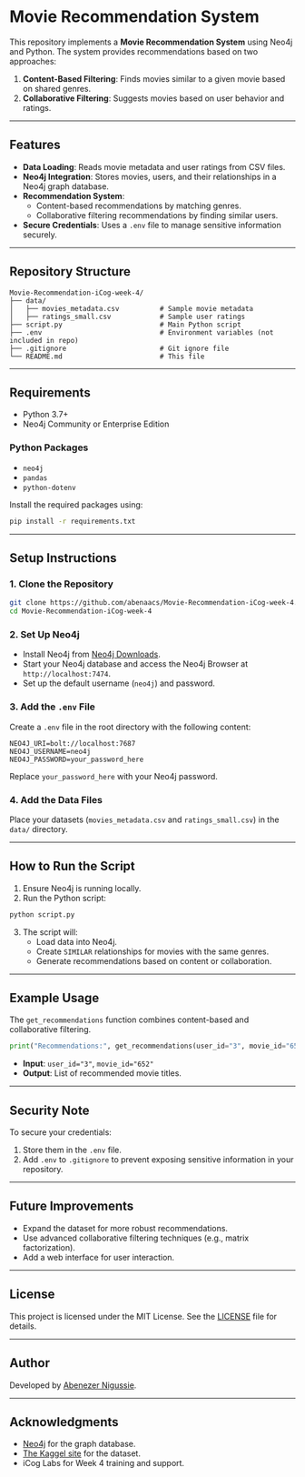 # Movie Recommendation System

This repository implements a **Movie Recommendation System** using Neo4j and Python. The system provides recommendations based on two approaches:

1. **Content-Based Filtering**: Finds movies similar to a given movie based on shared genres.
2. **Collaborative Filtering**: Suggests movies based on user behavior and ratings.

---

## Features

- **Data Loading**: Reads movie metadata and user ratings from CSV files.
- **Neo4j Integration**: Stores movies, users, and their relationships in a Neo4j graph database.
- **Recommendation System**:
  - Content-based recommendations by matching genres.
  - Collaborative filtering recommendations by finding similar users.
- **Secure Credentials**: Uses a `.env` file to manage sensitive information securely.

---

## Repository Structure

```plaintext
Movie-Recommendation-iCog-week-4/
├── data/
│   ├── movies_metadata.csv          # Sample movie metadata
│   ├── ratings_small.csv            # Sample user ratings
├── script.py                        # Main Python script
├── .env                             # Environment variables (not included in repo)
├── .gitignore                       # Git ignore file
└── README.md                        # This file
```

---

## Requirements

- Python 3.7+
- Neo4j Community or Enterprise Edition

### Python Packages

- `neo4j`
- `pandas`
- `python-dotenv`

Install the required packages using:

```bash
pip install -r requirements.txt
```

---

## Setup Instructions

### 1. Clone the Repository

```bash
git clone https://github.com/abenaacs/Movie-Recommendation-iCog-week-4.git
cd Movie-Recommendation-iCog-week-4
```

### 2. Set Up Neo4j

- Install Neo4j from [Neo4j Downloads](https://neo4j.com/download/).
- Start your Neo4j database and access the Neo4j Browser at `http://localhost:7474`.
- Set up the default username (`neo4j`) and password.

### 3. Add the `.env` File

Create a `.env` file in the root directory with the following content:

```env
NEO4J_URI=bolt://localhost:7687
NEO4J_USERNAME=neo4j
NEO4J_PASSWORD=your_password_here
```

Replace `your_password_here` with your Neo4j password.

### 4. Add the Data Files

Place your datasets (`movies_metadata.csv` and `ratings_small.csv`) in the `data/` directory.

---

## How to Run the Script

1. Ensure Neo4j is running locally.
2. Run the Python script:

```bash
python script.py
```

3. The script will:
   - Load data into Neo4j.
   - Create `SIMILAR` relationships for movies with the same genres.
   - Generate recommendations based on content or collaboration.

---

## Example Usage

The `get_recommendations` function combines content-based and collaborative filtering.

```python
print("Recommendations:", get_recommendations(user_id="3", movie_id="652"))
```

- **Input**: `user_id="3"`, `movie_id="652"`
- **Output**: List of recommended movie titles.

---

## Security Note

To secure your credentials:

1. Store them in the `.env` file.
2. Add `.env` to `.gitignore` to prevent exposing sensitive information in your repository.

---

## Future Improvements

- Expand the dataset for more robust recommendations.
- Use advanced collaborative filtering techniques (e.g., matrix factorization).
- Add a web interface for user interaction.

---

## License

This project is licensed under the MIT License. See the [LICENSE](LICENSE) file for details.

---

## Author

Developed by [Abenezer Nigussie](https://github.com/abenaacs).

---

## Acknowledgments

- [Neo4j](https://neo4j.com/) for the graph database.
- [The Kaggel site](https://www.kaggle.com/code/rounakbanik/movie-recommender-systems/input) for the dataset.
- iCog Labs for Week 4 training and support.
